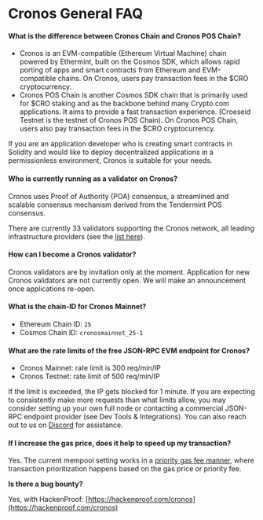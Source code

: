 # Cronos General FAQ

#### **What is the difference between Cronos Chain and Cronos POS Chain?**

* Cronos is an EVM-compatible (Ethereum Virtual Machine) chain powered by Ethermint, built on the Cosmos SDK, which allows rapid porting of apps and smart contracts from Ethereum and EVM-compatible chains. On Cronos, users pay transaction fees in the $CRO cryptocurrency.
* &#x20;Cronos POS Chain is another Cosmos SDK chain that is primarily used for $CRO staking and as the backbone behind many Crypto.com applications. It aims to provide a fast transaction experience. (Croeseid Testnet is the testnet of Cronos POS Chain). On Cronos POS Chain, users also pay transaction fees in the $CRO cryptocurrency.

If you are an application developer who is creating smart contracts in Solidity and would like to deploy decentralized applications in a permissionless environment, Cronos is suitable for your needs.&#x20;

#### **Who is currently running as a validator on Cronos?**&#x20;

Cronos uses Proof of Authority (POA) consensus, a  streamlined and scalable consensus mechanism derived from the Tendermint POS consensus.&#x20;

There are currently 33 validators supporting the Cronos network, all leading infrastructure providers (see the [list here](https://cronos.org/validators)).

#### **How can I become a Cronos validator?**&#x20;

Cronos validators are by invitation only at the moment. Application for new Cronos validators are not currently open. We will make an announcement once applications re-open.

#### **What is the chain-ID for Cronos Mainnet?**&#x20;

* Ethereum Chain ID: `25`&#x20;
* Cosmos Chain ID: `cronosmainnet_25-1`

#### **What are the rate limits of the free JSON-RPC EVM endpoint for Cronos?**&#x20;

* Cronos Mainnet: rate limit is 300 req/min/IP&#x20;
* Cronos Testnet: rate limit of 500 req/min/IP

If the limit is exceeded, the IP gets blocked for 1 minute. If you are expecting to consistently make more requests than what limits allow, you may consider setting up your own full node or contacting a commercial JSON-RPC endpoint provider (see Dev Tools & Integrations). You can also reach out to us on [Discord](https://discord.gg/cGtxgVfGMZ) for assistance.

#### **If I increase the gas price, does it help to speed up my transaction?**&#x20;

Yes. The current mempool setting works in a [priority gas fee manner](module\_overview/module\_feemarket.md), where transaction prioritization happens based on the gas price or priority fee.

**Is there a bug bounty?**

Yes, with HackenProof: [https://hackenproof.com/cronos](https://hackenproof.com/cronos)
